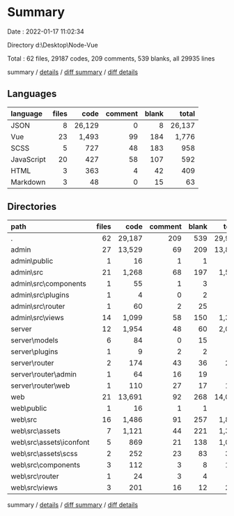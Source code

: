 # Summary

Date : 2022-01-17 11:02:34

Directory d:\Desktop\Node-Vue

Total : 62 files,  29187 codes, 209 comments, 539 blanks, all 29935 lines

summary / [details](details.md) / [diff summary](diff.md) / [diff details](diff-details.md)

## Languages
| language | files | code | comment | blank | total |
| :--- | ---: | ---: | ---: | ---: | ---: |
| JSON | 8 | 26,129 | 0 | 8 | 26,137 |
| Vue | 23 | 1,493 | 99 | 184 | 1,776 |
| SCSS | 5 | 727 | 48 | 183 | 958 |
| JavaScript | 20 | 427 | 58 | 107 | 592 |
| HTML | 3 | 363 | 4 | 42 | 409 |
| Markdown | 3 | 48 | 0 | 15 | 63 |

## Directories
| path | files | code | comment | blank | total |
| :--- | ---: | ---: | ---: | ---: | ---: |
| . | 62 | 29,187 | 209 | 539 | 29,935 |
| admin | 27 | 13,529 | 69 | 209 | 13,807 |
| admin\public | 1 | 16 | 1 | 1 | 18 |
| admin\src | 21 | 1,268 | 68 | 197 | 1,533 |
| admin\src\components | 1 | 55 | 1 | 3 | 59 |
| admin\src\plugins | 1 | 4 | 0 | 2 | 6 |
| admin\src\router | 1 | 60 | 2 | 25 | 87 |
| admin\src\views | 14 | 1,099 | 58 | 150 | 1,307 |
| server | 12 | 1,954 | 48 | 60 | 2,062 |
| server\models | 6 | 84 | 0 | 15 | 99 |
| server\plugins | 1 | 9 | 2 | 2 | 13 |
| server\router | 2 | 174 | 43 | 36 | 253 |
| server\router\admin | 1 | 64 | 16 | 19 | 99 |
| server\router\web | 1 | 110 | 27 | 17 | 154 |
| web | 21 | 13,691 | 92 | 268 | 14,051 |
| web\public | 1 | 16 | 1 | 1 | 18 |
| web\src | 16 | 1,486 | 91 | 257 | 1,834 |
| web\src\assets | 7 | 1,121 | 44 | 221 | 1,386 |
| web\src\assets\iconfont | 5 | 869 | 21 | 138 | 1,028 |
| web\src\assets\scss | 2 | 252 | 23 | 83 | 358 |
| web\src\components | 3 | 112 | 3 | 8 | 123 |
| web\src\router | 1 | 24 | 3 | 4 | 31 |
| web\src\views | 3 | 201 | 16 | 12 | 229 |

summary / [details](details.md) / [diff summary](diff.md) / [diff details](diff-details.md)